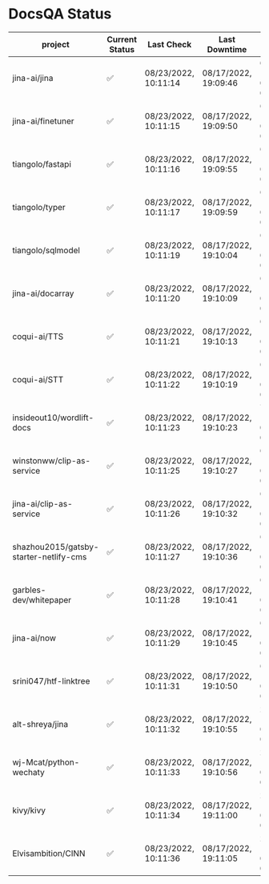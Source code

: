 # DocsQA Status

|               project                |Current Status|     Last Check     |   Last Downtime    |              % Uptime              |
|--------------------------------------|--------------|--------------------|--------------------|------------------------------------|
|jina-ai/jina                          |✅            |08/23/2022, 10:11:14|08/17/2022, 19:09:46|67.395 (since 08/15/2022, 07:09:42) |
|jina-ai/finetuner                     |✅            |08/23/2022, 10:11:15|08/17/2022, 19:09:50|67.416 (since 08/15/2022, 07:09:42) |
|tiangolo/fastapi                      |✅            |08/23/2022, 10:11:16|08/17/2022, 19:09:55|67.468 (since 08/15/2022, 07:09:42) |
|tiangolo/typer                        |✅            |08/23/2022, 10:11:17|08/17/2022, 19:09:59|67.490 (since 08/15/2022, 07:09:42) |
|tiangolo/sqlmodel                     |✅            |08/23/2022, 10:11:19|08/17/2022, 19:10:04|67.511 (since 08/15/2022, 07:09:42) |
|jina-ai/docarray                      |✅            |08/23/2022, 10:11:20|08/17/2022, 19:10:09|67.486 (since 08/15/2022, 07:09:42) |
|coqui-ai/TTS                          |✅            |08/23/2022, 10:11:21|08/17/2022, 19:10:13|67.483 (since 08/15/2022, 07:09:42) |
|coqui-ai/STT                          |✅            |08/23/2022, 10:11:22|08/17/2022, 19:10:19|67.495 (since 08/15/2022, 07:09:42) |
|insideout10/wordlift-docs             |✅            |08/23/2022, 10:11:23|08/17/2022, 19:10:23|768.847 (since 08/15/2022, 07:09:42)|
|winstonww/clip-as-service             |✅            |08/23/2022, 10:11:25|08/17/2022, 19:10:27|67.529 (since 08/15/2022, 07:09:42) |
|jina-ai/clip-as-service               |✅            |08/23/2022, 10:11:26|08/17/2022, 19:10:32|67.569 (since 08/15/2022, 07:09:42) |
|shazhou2015/gatsby-starter-netlify-cms|✅            |08/23/2022, 10:11:27|08/17/2022, 19:10:36|67.562 (since 08/15/2022, 07:09:42) |
|garbles-dev/whitepaper                |✅            |08/23/2022, 10:11:28|08/17/2022, 19:10:41|67.577 (since 08/15/2022, 07:09:42) |
|jina-ai/now                           |✅            |08/23/2022, 10:11:29|08/17/2022, 19:10:45|67.580 (since 08/15/2022, 07:09:42) |
|srini047/htf-linktree                 |✅            |08/23/2022, 10:11:31|08/17/2022, 19:10:50|67.556 (since 08/15/2022, 07:09:42) |
|alt-shreya/jina                       |✅            |08/23/2022, 10:11:32|08/17/2022, 19:10:55|24.457 (since 08/15/2022, 07:09:42) |
|wj-Mcat/python-wechaty                |✅            |08/23/2022, 10:11:33|08/17/2022, 19:10:56|24.526 (since 08/15/2022, 07:09:42) |
|kivy/kivy                             |✅            |08/23/2022, 10:11:34|08/17/2022, 19:11:00|24.487 (since 08/15/2022, 07:09:42) |
|Elvisambition/CINN                    |✅            |08/23/2022, 10:11:36|08/17/2022, 19:11:05|24.521 (since 08/15/2022, 07:09:42) |
